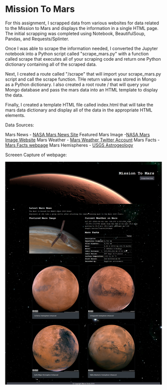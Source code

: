 # Mission To Mars 

For this assignment, I scrapped data from various websites for data related to the Mission to Mars and displays the information in a single HTML page. The initial scrapping was completed using Notebook, BeautifulSoup, Pandas, and Requests/Splinter. 

Once I was able to scrape the information needed, I converted the Jupyter notebook into a Python script called "scrape_mars.py" with a function called scrape that executes all of your scraping code and return one Python dictionary containing all of the scraped data.

Next, I created a route called "/scrape" that will import your scrape_mars.py script and call the scrape function. THe return value was stored in Mongo as a Python dictionary. I also created a root route / that will query your Mongo database and pass the mars data into an HTML template to display the data.

Finally, I created a template HTML file called index.html that will take the mars data dictionary and display all of the data in the appropriate HTML elements.

Data Sources:

Mars News - [NASA Mars News Site](https://mars.nasa.gov/news/)
Featured Mars Image -[NASA Mars Image Website](https://www.jpl.nasa.gov/spaceimages/?search=&category=Mars)
Mars Weather - [Mars Weather Twitter Account](https://twitter.com/marswxreport?lang=en)
Mars Facts - [Mars Facts webpage](https://space-facts.com/mars/)
Mars Hemispheres - [USGS Astrogeology](https://astrogeology.usgs.gov/search/results?q=hemisphere+enhanced&k1=target&v1=Mars)


Screeen Capture of webpage:

![Screencapture](screencapture.png)
